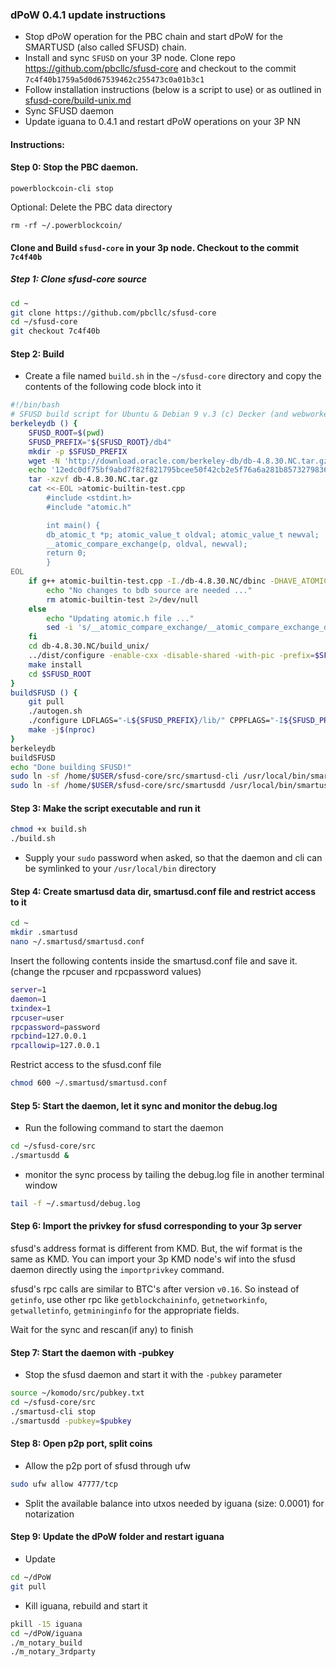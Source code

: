 ### dPoW 0.4.1 update instructions

- Stop dPoW operation for the PBC chain and start dPoW for the SMARTUSD (also called SFUSD) chain.
- Install and sync `SFUSD` on your 3P node. Clone repo https://github.com/pbcllc/sfusd-core and checkout to the commit `7c4f40b1759a5d0d67539462c255473c0a01b3c1`
- Follow installation instructions (below is a script to use) or as outlined in [sfusd-core/build-unix.md](https://github.com/pbcllc/sfusd-core/blob/master/doc/build-unix.md)
- Sync SFUSD daemon 
- Update iguana to 0.4.1 and restart dPoW operations on your 3P NN

#### Instructions:

#### Step 0: Stop the PBC daemon.

```
powerblockcoin-cli stop
```

Optional: Delete the PBC data directory

```
rm -rf ~/.powerblockcoin/
```

####  Clone and Build `sfusd-core` in your 3p node. Checkout to the commit `7c4f40b`

##### Step 1: Clone sfusd-core source

```bash
cd ~
git clone https://github.com/pbcllc/sfusd-core
cd ~/sfusd-core
git checkout 7c4f40b
```

#### Step 2: Build

- Create a file named `build.sh` in the `~/sfusd-core` directory and copy the contents of the following code block into it

```bash
#!/bin/bash
# SFUSD build script for Ubuntu & Debian 9 v.3 (c) Decker (and webworker)
berkeleydb () {
    SFUSD_ROOT=$(pwd)
    SFUSD_PREFIX="${SFUSD_ROOT}/db4"
    mkdir -p $SFUSD_PREFIX
    wget -N 'http://download.oracle.com/berkeley-db/db-4.8.30.NC.tar.gz'
    echo '12edc0df75bf9abd7f82f821795bcee50f42cb2e5f76a6a281b85732798364ef db-4.8.30.NC.tar.gz' | sha256sum -c
    tar -xzvf db-4.8.30.NC.tar.gz
    cat <<-EOL >atomic-builtin-test.cpp
        #include <stdint.h>
        #include "atomic.h"

        int main() {
        db_atomic_t *p; atomic_value_t oldval; atomic_value_t newval;
        __atomic_compare_exchange(p, oldval, newval);
        return 0;
        }
EOL
    if g++ atomic-builtin-test.cpp -I./db-4.8.30.NC/dbinc -DHAVE_ATOMIC_SUPPORT -DHAVE_ATOMIC_X86_GCC_ASSEMBLY -o atomic-builtin-test 2>/dev/null; then
        echo "No changes to bdb source are needed ..."
        rm atomic-builtin-test 2>/dev/null
    else
        echo "Updating atomic.h file ..."
        sed -i 's/__atomic_compare_exchange/__atomic_compare_exchange_db/g' db-4.8.30.NC/dbinc/atomic.h
    fi
    cd db-4.8.30.NC/build_unix/
    ../dist/configure -enable-cxx -disable-shared -with-pic -prefix=$SFUSD_PREFIX
    make install
    cd $SFUSD_ROOT
}
buildSFUSD () {
    git pull
    ./autogen.sh
    ./configure LDFLAGS="-L${SFUSD_PREFIX}/lib/" CPPFLAGS="-I${SFUSD_PREFIX}/include/" --with-gui=no --disable-tests --disable-bench --without-miniupnpc --enable-experimental-asm --enable-static --disable-shared --with-incompatible-bdb
    make -j$(nproc)
}
berkeleydb
buildSFUSD
echo "Done building SFUSD!"
sudo ln -sf /home/$USER/sfusd-core/src/smartusd-cli /usr/local/bin/smartusd-cli
sudo ln -sf /home/$USER/sfusd-core/src/smartusdd /usr/local/bin/smartusdd
```

#### Step 3: Make the script executable and run it

```bash
chmod +x build.sh
./build.sh
```

- Supply your `sudo` password when asked, so that the daemon and cli can be symlinked to your `/usr/local/bin` directory

#### Step 4: Create smartusd data dir, smartusd.conf file and restrict access to it

```bash
cd ~
mkdir .smartusd
nano ~/.smartusd/smartusd.conf
```

Insert the following contents inside the smartusd.conf file and save it. (change the rpcuser and rpcpassword values)

```bash
server=1
daemon=1
txindex=1
rpcuser=user
rpcpassword=password
rpcbind=127.0.0.1
rpcallowip=127.0.0.1
```

Restrict access to the sfusd.conf file

```bash
chmod 600 ~/.smartusd/smartusd.conf
```

#### Step 5: Start the daemon, let it sync and monitor the debug.log

- Run the following command to start the daemon

```bash
cd ~/sfusd-core/src
./smartusdd &
```

- monitor the sync process by tailing the debug.log file in another terminal window

```bash
tail -f ~/.smartusd/debug.log
```

#### Step 6: Import the privkey for sfusd corresponding to your 3p server

sfusd's address format is different from KMD. But, the wif format is the same as KMD. You can import your 3p KMD node's wif into the sfusd daemon directly using the `importprivkey` command.

sfusd's rpc calls are similar to BTC's after version `v0.16`. So instead of `getinfo`, use other rpc like `getblockchaininfo`, `getnetworkinfo`, `getwalletinfo`, `getmininginfo` for the appropriate fields.

Wait for the sync and rescan(if any) to finish

#### Step 7: Start the daemon with -pubkey

- Stop the sfusd daemon and start it with the `-pubkey` parameter

```bash
source ~/komodo/src/pubkey.txt
cd ~/sfusd-core/src
./smartusd-cli stop
./smartusdd -pubkey=$pubkey
```

#### Step 8: Open p2p port, split coins

- Allow the p2p port of sfusd through ufw

```bash
sudo ufw allow 47777/tcp
```

- Split the available balance into utxos needed by iguana (size: 0.0001) for notarization

#### Step 9: Update the dPoW folder and restart iguana

- Update

```bash
cd ~/dPoW
git pull
```

- Kill iguana, rebuild and start it

```bash
pkill -15 iguana
cd ~/dPoW/iguana
./m_notary_build
./m_notary_3rdparty
```





